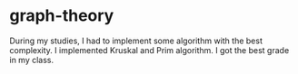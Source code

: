 # graph-theory
During my studies, I had to implement some algorithm with the best complexity. I implemented Kruskal and Prim algorithm.
I got the best grade in my class.
